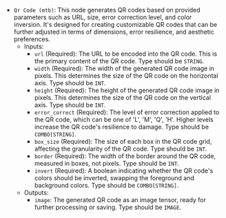 - `Qr Code (mtb)`: This node generates QR codes based on provided parameters such as URL, size, error correction level, and color inversion. It's designed for creating customizable QR codes that can be further adjusted in terms of dimensions, error resilience, and aesthetic preferences.
    - Inputs:
        - `url` (Required): The URL to be encoded into the QR code. This is the primary content of the QR code. Type should be `STRING`.
        - `width` (Required): The width of the generated QR code image in pixels. This determines the size of the QR code on the horizontal axis. Type should be `INT`.
        - `height` (Required): The height of the generated QR code image in pixels. This determines the size of the QR code on the vertical axis. Type should be `INT`.
        - `error_correct` (Required): The level of error correction applied to the QR code, which can be one of 'L', 'M', 'Q', 'H'. Higher levels increase the QR code's resilience to damage. Type should be `COMBO[STRING]`.
        - `box_size` (Required): The size of each box in the QR code grid, affecting the granularity of the QR code. Type should be `INT`.
        - `border` (Required): The width of the border around the QR code, measured in boxes, not pixels. Type should be `INT`.
        - `invert` (Required): A boolean indicating whether the QR code's colors should be inverted, swapping the foreground and background colors. Type should be `COMBO[STRING]`.
    - Outputs:
        - `image`: The generated QR code as an image tensor, ready for further processing or saving. Type should be `IMAGE`.
